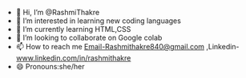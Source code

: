 - 👋 Hi, I’m @RashmiThakre
- 👀 I’m interested in learning new coding languages
- 🌱 I’m currently learning HTML,CSS
- 💞️ I’m looking to collaborate on Google colab
- 📫 How to reach me Email-Rashmithakre840@gmail.com ,Linkedin-www.linkedin.com/in/rashmithakre
- 😄 Pronouns:she/her


<!---
RashmiThakre/RashmiThakre is a ✨ special ✨ repository because its `README.md` (this file) appears on your GitHub profile.
You can click the Preview link to take a look at your changes.
--->
